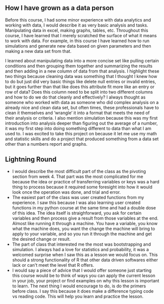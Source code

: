 ## How I have grown as a data person
Before this course, I had some minor experience with data analytics and working with data, I would describe it as very basic analysis and tasks.  Manipulating data in excel, making graphs, tables, etc.  Throughout this course, I have learned that I merely scratched the surface of what it means to work with data.  For example, in this course I have learned how to run simulations and generate new data based on given parameters and then making a new data set from that.  

I learned about manipulating data into a more concise set like pulling certain conditions and then grouping them together and summarizing the results and then adding in a new column of data from that analysis.  I highlight these two things because cleaning data was something that I thought I knew how to do but just did very basic things like delete null entries or invalid entries, but it goes further than that like does this attribute fit more like an entry or row of data? Does this column need to be split into two different columns and how to do we do that cleanly and effectively? I always thought as someone who worked with data as someone who did complex analysis on a already nice and clean data set, but often times, these professionals have to clean it themselves and ‘wrangle’ it into a format that meets the need of their analysis or criteria.  I also mention simulation because this was my first introduction into analysis deeper than figuring out the average of a number, it was my first step into doing something different to data than what I am used to.  I was excited to take this project on because it let me use my math and statistic skills and do a project that produced something from a data set other than a numbers report and graphs.  


## Lightning Round
- I would describe the most difficult part of the class as the pivoting section from week 4.  That part was the most complicated for me because the idea or practice of transferring variables or keys was a hard thing to process because it required some foresight into how it would look once the operation was done, and trial and error.
- The easiest part of the class was user created functions from my experience.  I saw this because I was also learning user created functions in my python course at the same time and had a double dose of this idea.  The idea itself is straighforward, you ask for certain variables and then process give a result from those variables at the end.  Almost like running it through a machine.  You have a variable, you know what the machine does, you want the change the machine will bring to apply to your variable, and so you run it through the machine and get the desired change or result.
- The part of class that interested me the most was bootstrapping and simulation.  I always had a love for statistics and probability, it was a welcomed surprise when I saw this as a lesson we would focus on.  This should a strong functionality of R that other data driven softwares either lack or can't meet the level that R offers.
- I would say a piece of advice that I would offer someone just starting this course would be to think of ways you can apply the current lesson in your job, your project or find examples on why this lesson is important to learn.  The next thing I would encourage to do, is do the primers before class.  I say this because it does make a difference typing code vs reading code.  This will help you learn and practice the lesson.  
